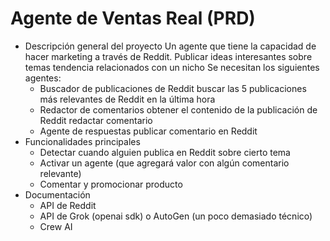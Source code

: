 # Agente de Ventas Real (PRD)

- Descripción general del proyecto
    Un agente que tiene la capacidad de hacer marketing a través de Reddit.
    Publicar ideas interesantes sobre temas tendencia relacionados con un nicho
    Se necesitan los siguientes agentes:
    - Buscador de publicaciones de Reddit
        buscar las 5 publicaciones más relevantes de Reddit en la última hora
    - Redactor de comentarios
        obtener el contenido de la publicación de Reddit
        redactar comentario
    - Agente de respuestas
        publicar comentario en Reddit
- Funcionalidades principales
    - Detectar cuando alguien publica en Reddit sobre cierto tema
    - Activar un agente (que agregará valor con algún comentario relevante)
    - Comentar y promocionar producto
- Documentación
    - API de Reddit
    - API de Grok (openai sdk) o AutoGen (un poco demasiado técnico)
    - Crew AI
